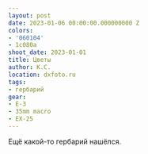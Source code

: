 ```yaml
---
layout: post
date: 2023-01-06 00:00:00.000000000 Z
colors:
- '060104'
- 1c080a
shoot_date: 2023-01-01
title: Цветы
author: К.С.
location: dxfoto.ru
tags:
- гербарий
gear:
- E-3
- 35mm macro
- EX-25
---
```

Ещё какой-то гербарий нашёлся.

